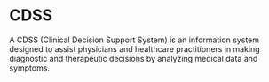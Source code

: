 # CDSS
A CDSS (Clinical Decision Support System) is an information system designed to assist physicians and healthcare practitioners in making diagnostic and therapeutic decisions by analyzing medical data and symptoms.
